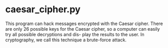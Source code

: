 # caesar_cipher.py

This program can hack messages encrypted with the Caesar cipher. 
There are only 26 possible keys for the Caesar cipher, so a computer can easily try all possible decryptions and dis-
play the results to the user. 
In cryptography, we call this technique a brute-force attack.
